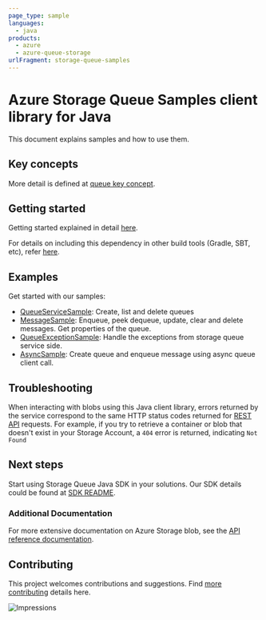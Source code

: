 ```yaml
---
page_type: sample
languages:
  - java
products:
  - azure
  - azure-queue-storage
urlFragment: storage-queue-samples
---
```


# Azure Storage Queue Samples client library for Java
This document explains samples and how to use them.

## Key concepts
More detail is defined at [queue key concept][queue_key_concept].

## Getting started
Getting started explained in detail [here][SDK_README_GETTING_STARTED].

For details on including this dependency in other build tools (Gradle, SBT, etc), refer [here](https://search.maven.org/artifact/com.azure/azure-core).

## Examples

Get started with our samples:
- [QueueServiceSample][samples_queue_service]: Create, list and delete queues
- [MessageSample][samples_message]: Enqueue, peek dequeue, update, clear and delete messages. Get properties of the queue.
- [QueueExceptionSample][samples_queue_exception]: Handle the exceptions from storage queue service side.
- [AsyncSample][samples_async]: Create queue and enqueue message using async queue client call.

## Troubleshooting
When interacting with blobs using this Java client library, errors returned by the service correspond to the same HTTP
status codes returned for [REST API][error_codes] requests. For example, if you try to retrieve a container or blob that
doesn't exist in your Storage Account, a `404` error is returned, indicating `Not Found`

## Next steps
Start using Storage Queue Java SDK in your solutions. Our SDK details could be found at [SDK README][SDK_README]. 

###  Additional Documentation
For more extensive documentation on Azure Storage blob, see the [API reference documentation][storage_queue_rest].

## Contributing
This project welcomes contributions and suggestions. Find [more contributing][SDK_README_CONTRIBUTING] details here.

<!-- LINKS -->
[SDK_README]: ../../README.md
[SDK_README_GETTING_STARTED]: ../../README.md#getting-started
[SDK_README_CONTRIBUTING]: ../../README.md#contributing
[samples_queue_service]: java/com/azure/storage/queue/QueueServiceSamples.java
[samples_message]: java/com/azure/storage/queue/MessageSamples.java
[samples_queue_exception]: java/com/azure/storage/queue/QueueExceptionSamples.java
[samples_async]: java/com/azure/storage/queue/AsyncSamples.java
[storage_queue_rest]: https://docs.microsoft.com/en-us/rest/api/storageservices/queue-service-rest-api
[error_codes]: https://docs.microsoft.com/rest/api/storageservices/blob-service-error-codes
[queue_key_concept]: ../../README.md#key-concepts
[samples]: java/samples/

![Impressions](https://azure-sdk-impressions.azurewebsites.net/api/impressions/azure-sdk-for-java%2Fsdk%2Fstorage%2Fazure-storage-queue%2Fsrc%2Fsamples%2FREADME.png)
